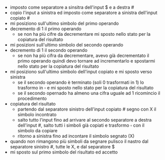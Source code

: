 - imposto come separatore a sinsitra dell'input $ e a destra #
- copio l'input a sinistra ed imposto come separatore a sinistra dell'input copiato #
- mi posiziono sull'ultimo simbolo del primo operando
- decremento di 1 il primo operando
    - se non ha più cifre da decrementare mi sposto nello stato per la copiatura del risultato
- mi posizioni sull'ultimo simbolo del secondo operando
- decremento di 1 il secondo operando
    - se non ha più cifra da decrementare, avevo già decrementato il primo operando quindi devo tornare ad incrementarlo e spostarmi nello stato per la copiatura del risultato
- mi posiziono sull'ultimo simbolo dell'input copiato e mi sposto verso sinistra
    - se il secondo operando è terminato (soli 0 trasformati in 1) lo trasformo in $\square$ e mi sposto nello stato per la copiatura del risultato
    - se il secondo opernado ha almeno una cifra uguale ad 1 ricomincio il procedimento
- copiatura del risultato 
    - partendo dal separatore sinistro dell'input copiato # segno con X il simbolo incontrato
    - salto tutto l'input fino ad arrivare al secondo separatore a destra dell'input #, salto tutti i simboli già copiati e trasformo $\square$ con il simbolo da copiare
    - ritorno a sinistra fino ad incontare il simbolo segnato (X)
- quando non rimangono più simboli da segnare pulisco il nastro dal separatore sinistro #, tutte le X, e dal separatore $
- mi sposto sul primo simbolo del risultato ed accetto
